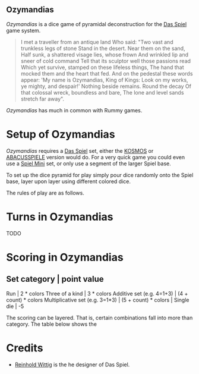 Ozymandias
----------

*Ozymandias* is a dice game of pyramidal deconstruction for the [Das Spiel](http://boardgamegeek.com/boardgame/2229/spiel) game system.

> I met a traveller from an antique land
> Who said: "Two vast and trunkless legs of stone
> Stand in the desert. Near them on the sand,
> Half sunk, a shattered visage lies, whose frown
> And wrinkled lip and sneer of cold command
> Tell that its sculptor well those passions read
> Which yet survive, stamped on these lifeless things,
> The hand that mocked them and the heart that fed.
> And on the pedestal these words appear:
> 'My name is Ozymandias, King of Kings:
> Look on my works, ye mighty, and despair!'
> Nothing beside remains. Round the decay
> Of that colossal wreck, boundless and bare,
> The lone and level sands stretch far away". 

*Ozymandias* has much in common with Rummy games.

Setup of Ozymandias
===================

*Ozymandias* requires a [Das Spiel](http://boardgamegeek.com/boardgame/2229/spiel) set, either the [KOSMOS](http://boardgamegeek.com/boardgameversion/28556/german-third-edition) or [ABACUSSPIELE](http://boardgamegeek.com/boardgamepublisher/29/abacusspiele) version would do.  For a very quick game you could even use a [Spiel Mini](http://boardgamegeek.com/boardgame/110073/spiel-mini) set, or only use a segment of the larger Spiel base.

To set up the dice pyramid for play simply pour dice randomly onto the Spiel base, layer upon layer using different colored dice.

The rules of play are as follows.

Turns in Ozymandias
===================

TODO

Scoring in Ozymandias
=====================

Set category                    | point value
---------------------------------------------
Run                             |  2 * colors
Three of a kind                 |  3 * colors
Additive set (e.g. 4=1+3)       | (4 + count) * colors
Multiplicative set (e.g. 3=1*3) | (5 + count) * colors
                                |
Single die                      | -5

The scoring can be layered.  That is, certain combinations fall into more than category.  The table below shows the 

Credits
=======

 * [Reinhold Wittig](http://www.perlhuhn.de/) is the he designer of Das Spiel.
 
